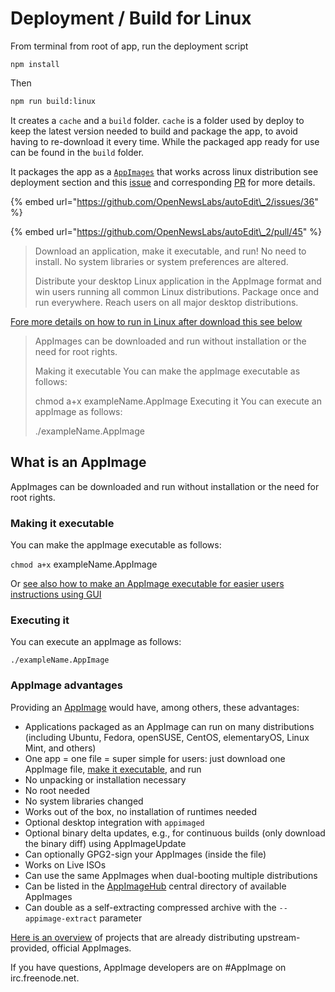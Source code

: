 # Deployment / Build for Linux

From terminal from root of app, run the deployment script

```text
npm install
```

Then

```bash
npm run build:linux
```

It creates a `cache` and a `build` folder. `cache` is a folder used by deploy to keep the latest version needed to build and package the app, to avoid having to re-download it every time. While the packaged app ready for use can be found in the `build` folder.

It packages the app as a [`AppImages`](https://appimage.org) that works across linux distribution see deployment section and this [issue](https://github.com/OpenNewsLabs/autoEdit_2/issues/36) and corresponding [PR](https://github.com/OpenNewsLabs/autoEdit_2/pull/45) for more details.

{% embed url="https://github.com/OpenNewsLabs/autoEdit\_2/issues/36" %}

{% embed url="https://github.com/OpenNewsLabs/autoEdit\_2/pull/45" %}

> Download an application, make it executable, and run! No need to install. No system libraries or system preferences are altered.
>
> Distribute your desktop Linux application in the AppImage format and win users running all common Linux distributions. Package once and run everywhere. Reach users on all major desktop distributions.

[Fore more details on how to run in Linux after download this see below](https://askubuntu.com/questions/774490/what-is-an-appimage-how-do-i-install-it)

> AppImages can be downloaded and run without installation or the need for root rights.
>
> Making it executable You can make the appImage executable as follows:
>
> chmod a+x exampleName.AppImage Executing it You can execute an appImage as follows:
>
> ./exampleName.AppImage

## What is an AppImage

AppImages can be downloaded and run without installation or the need for root rights.

### Making it executable

You can make the appImage executable as follows:

`chmod a+x` exampleName.AppImage

Or [see also how to make an AppImage executable for easier users instructions using GUI](https://discourse.appimage.org/t/how-to-make-an-appimage-executable/80)

### Executing it

You can execute an appImage as follows:

`./exampleName.AppImage`

### AppImage advantages

Providing an [AppImage](http://appimage.org/) would have, among others, these advantages:

* Applications packaged as an AppImage can run on many distributions \(including Ubuntu, Fedora, openSUSE, CentOS, elementaryOS, Linux Mint, and others\)
* One app = one file = super simple for users: just download one AppImage file, [make it executable](http://discourse.appimage.org/t/how-to-make-an-appimage-executable/80), and run
* No unpacking or installation necessary
* No root needed
* No system libraries changed
* Works out of the box, no installation of runtimes needed
* Optional desktop integration with `appimaged`
* Optional binary delta updates, e.g., for continuous builds \(only download the binary diff\) using AppImageUpdate
* Can optionally GPG2-sign your AppImages \(inside the file\)
* Works on Live ISOs
* Can use the same AppImages when dual-booting multiple distributions
* Can be listed in the [AppImageHub](https://appimage.github.io/apps) central directory of available AppImages
* Can double as a self-extracting compressed archive with the `--appimage-extract` parameter

[Here is an overview](https://appimage.github.io/apps) of projects that are already distributing upstream-provided, official AppImages.

If you have questions, AppImage developers are on \#AppImage on irc.freenode.net.

## 

